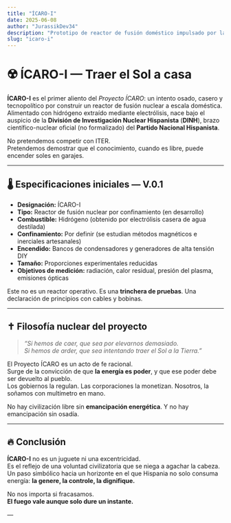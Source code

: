 ```yaml
---
title: "ÍCARO-I"
date: 2025-06-08
author: "JurassikDev34"
description: "Prototipo de reactor de fusión doméstico impulsado por la División de Investigación Nuclear Hispanista (DINH)."
slug: "icaro-i"
---
```


# ☢️ ÍCARO-I — Traer el Sol a casa

**ÍCARO-I** es el primer aliento del *Proyecto ÍCARO*: un intento osado, casero y tecnopolítico por construir un reactor de fusión nuclear a escala doméstica. Alimentado con hidrógeno extraído mediante electrólisis, nace bajo el auspicio de la **División de Investigación Nuclear Hispanista** (**DINH**), brazo científico-nuclear oficial (no formalizado) del **Partido Nacional Hispanista**.

No pretendemos competir con ITER.  
Pretendemos demostrar que el conocimiento, cuando es libre, puede encender soles en garajes.

---

## 🌡️ Especificaciones iniciales — V.0.1

- **Designación:** ÍCARO-I  
- **Tipo:** Reactor de fusión nuclear por confinamiento (en desarrollo)  
- **Combustible:** Hidrógeno (obtenido por electrólisis casera de agua destilada)  
- **Confinamiento:** Por definir (se estudian métodos magnéticos e inerciales artesanales)  
- **Encendido:** Bancos de condensadores y generadores de alta tensión DIY  
- **Tamaño:** Proporciones experimentales reducidas  
- **Objetivos de medición:** radiación, calor residual, presión del plasma, emisiones ópticas

Este no es un reactor operativo. Es una **trinchera de pruebas**. Una declaración de principios con cables y bobinas.

---

## ✝️ Filosofía nuclear del proyecto

> *“Si hemos de caer, que sea por elevarnos demasiado.  
> Si hemos de arder, que sea intentando traer el Sol a la Tierra.”*

El Proyecto ÍCARO es un acto de fe racional.  
Surge de la convicción de que **la energía es poder**, y que ese poder debe ser devuelto al pueblo.  
Los gobiernos la regulan. Las corporaciones la monetizan. Nosotros, la soñamos con multímetro en mano.

No hay civilización libre sin **emancipación energética**. Y no hay emancipación sin osadía.

---

## 🔥 Conclusión

**ÍCARO-I** no es un juguete ni una excentricidad.  
Es el reflejo de una voluntad civilizatoria que se niega a agachar la cabeza.  
Un paso simbólico hacia un horizonte en el que Hispania no solo consuma energía: **la genere, la controle, la dignifique.**

No nos importa si fracasamos.  
**El fuego vale aunque solo dure un instante.**

—
